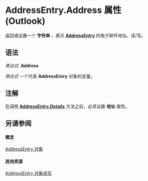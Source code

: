 
# AddressEntry.Address 属性 (Outlook)

返回或设置一个 **字符串** ，表示 **[AddressEntry](d4a0a85e-8bab-bc56-57bc-d70c3c570c8e.md)** 的电子邮件地址。读/写。


## 语法

 _表达式_. **Address**

 _表达式_ 一个代表 **AddressEntry** 对象的变量。


## 注解

在调用 **[AddressEntry.Details](85457da6-c97a-387d-6c7e-40eb005b25aa.md)** 方法之前，必须设置 **地址** 属性。


## 另请参阅


#### 概念


[AddressEntry 对象](d4a0a85e-8bab-bc56-57bc-d70c3c570c8e.md)
#### 其他资源


[AddressEntry 对象成员](74c88069-aec4-952b-556f-03873fbb488b.md)